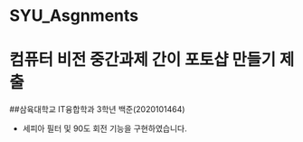 # SYU_Asgnments

# 컴퓨터 비전 중간과제 간이 포토샵 만들기 제출

##삼육대학교 IT융합학과 3학년 백준(2020101464)

* 세피아 필터 및 90도 회전 기능을 구현하였습니다.
